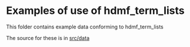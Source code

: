 # Examples of use of hdmf_term_lists

This folder contains example data conforming to hdmf_term_lists

The source for these is in [src/data](../src/data/examples)